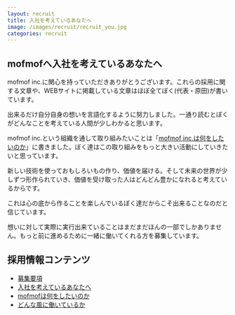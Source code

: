 ```yaml
---
layout: recruit
title: 入社を考えているあなたへ
image: /images/recruit/recruit_you.jpg
categories: recruit
---
```


## mofmofへ入社を考えているあなたへ
mofmof inc.に関心を持っていただきありがとうございます。これらの採用に関する文章や、WEBサイトに掲載している文章はほぼ全てぼく(代表・原田)が書いています。

出来るだけ自分自身の想いを言語化するように努力しました。一通り読むとぼくがどんなことを考えている人間が少しわかると思います。

mofmof inc.という組織を通して取り組みたいことは「[mofmof inc.は何をしたいのか](/recruit/want-to-do)」に書きました。ぼく達はこの取り組みをもっと大きい活動にしていきたいと思っています。

新しい技術を使っておもしろいもの作り、価値を届ける。そして未来の世界が少しずつ形作られていき、価値を受け取った人はどんどん豊かになれると考えているからです。

これは心の底から作ることを楽しんでいるぼく達だからこそ出来ることなのだと信じています。

想いに対して実際に実行出来ていることはまだまだほんの一部でしかありません。もっと前に進めるために一緒に働いてくれる方を募集しています。

## 採用情報コンテンツ
- [募集要項](/recruit.html)
- [入社を考えているあなたへ](/recruit/recruit_you.html)
- [mofmofは何をしたいのか](/recruit/want-to-do.html)
- [どんな風に働いているか](/recruit/how-working.html)
